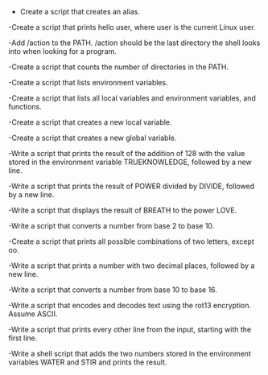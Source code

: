 - Create a script that creates an alias.

-Create a script that prints hello user, where user is the current Linux user.

-Add /action to the PATH. /action should be the last directory the shell looks into when looking for a program.

-Create a script that counts the number of directories in the PATH.

-Create a script that lists environment variables.

-Create a script that lists all local variables and environment variables, and functions.

-Create a script that creates a new local variable.

-Create a script that creates a new global variable.

-Write a script that prints the result of the addition of 128 with the value stored in the environment variable TRUEKNOWLEDGE, followed by a new line.

-Write a script that prints the result of POWER divided by DIVIDE, followed by a new line.

-Write a script that displays the result of BREATH to the power LOVE.

-Write a script that converts a number from base 2 to base 10.

-Create a script that prints all possible combinations of two letters, except oo.

-Write a script that prints a number with two decimal places, followed by a new line.

-Write a script that converts a number from base 10 to base 16.

-Write a script that encodes and decodes text using the rot13 encryption. Assume ASCII.

-Write a script that prints every other line from the input, starting with the first line.

-Write a shell script that adds the two numbers stored in the environment variables WATER and STIR and prints the result.

